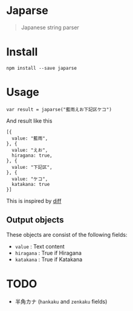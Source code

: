 # Japarse
> Japanese string parser
# Install

```
npm install --save japarse
```
# Usage

```
var result = japarse("藍雨えお下記区ケコ")
```

And result like this
```
[{
  value: "藍雨",
}, {
  value: "えお",
  hiragana: true,
}, {
  value: "下記区",
}, {
  value: "ケコ",
  katakana: true
}]
```

This is inspired by [diff](https://www.npmjs.com/package/diff)

## Output objects
These objects are consist of the following fields:

- `value` : Text content
- `hiragana` : True if Hiragana
- `katakana` : True if Katakana

# TODO
- 半角カナ (`hankaku` and `zenkaku` fields)
